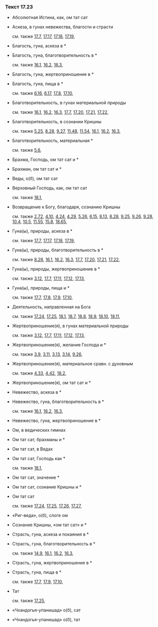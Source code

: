 ### Текст 17.23
	
- Абсолютная Истина, как, ом тат сат

	
- Аскеза, в гунах невежества, благости и страсти

	см. также  [17.7](../17/1707.md),  [17.17](../17/1717.md),  [17.18](../17/1718.md),  [17.19](../17/1719.md), 
	
- Благость, гуна, аскеза в \*

	
- Благость, гуна, благотворительность в \*

	см. также  [16.1](../16/1601.md),  [16.2](../16/1602.md),  [16.3](../16/1603.md), 
	
- Благость, гуна, жертвоприношение в \*

	
- Благость, гуна, пища в \*

	см. также  [6.16](../06/0616.md),  [6.17](../06/0617.md),  [17.8](../17/1708.md),  [17.10](../17/1710.md), 
	
- Благотворительность, в гунах материальной природы

	см. также  [16.1](../16/1601.md),  [16.2](../16/1602.md),  [16.3](../16/1603.md),  [17.7](../17/1707.md),  [17.20](../17/1720.md),  [17.21](../17/1721.md),  [17.22](../17/1722.md), 
	
- Благотворительность, в сознании Кришны

	см. также  [5.25](../05/0525.md),  [8.28](../08/0828.md),  [9.27](../09/0927.md),  [11.48](../11/1148.md),  [11.54](../11/1154.md),  [16.1](../16/1601.md),  [16.2](../16/1602.md),  [16.3](../16/1603.md), 
	
- Благотворительность, материальная \*

	см. также  [5.6](../05/0506.md), 
	
- Брахма, Господь, ом тат сат и \*

	
- Брахман, ом тат сат и \*

	
- Веды, о(б), ом тат сат

	
- Верховный Господь, как, ом тат сат

	см. также  [18.1](../18/1801.md), 
	
- Возвращение к Богу, благодаря, сознанию Кришны

	см. также  [2.72](../02/0272.md),  [4.10](../04/0410.md),  [4.24](../04/0424.md),  [4.29](../04/0429.md),  [5.26](../05/0526.md),  [6.15](../06/0615.md),  [8.13](../08/0813.md),  [8.28](../08/0828.md),  [9.25](../09/0925.md),  [9.26](../09/0926.md),  [9.28](../09/0928.md),  [10.4](../10/1004.md),  [10.5](../10/1005.md),  [11.55](../11/1155.md),  [15.8](../15/1508.md),  [18.65](../18/1865.md), 
	
- Гуна(ы), природы, аскеза в \*

	см. также  [17.7](../17/1707.md),  [17.17](../17/1717.md),  [17.18](../17/1718.md),  [17.19](../17/1719.md), 
	
- Гуна(ы), природы, благотворительность в \*

	см. также  [8.28](../08/0828.md),  [16.1](../16/1601.md),  [16.2](../16/1602.md),  [16.3](../16/1603.md),  [17.7](../17/1707.md),  [17.20](../17/1720.md),  [17.21](../17/1721.md),  [17.22](../17/1722.md), 
	
- Гуна(ы), природы, жертвоприношение в \*

	см. также  [3.12](../03/0312.md),  [17.7](../17/1707.md),  [17.11](../17/1711.md),  [17.12](../17/1712.md),  [17.13](../17/1713.md), 
	
- Гуна(ы), природы, пища и \*

	см. также  [17.7](../17/1707.md),  [17.8](../17/1708.md),  [17.9](../17/1709.md),  [17.10](../17/1710.md), 
	
- Деятельность, направленная на Бога

	см. также  [17.24](../17/1724.md),  [17.25](../17/1725.md),  [18.1](../18/1801.md),  [18.7](../18/1807.md),  [18.8](../18/1808.md),  [18.9](../18/1809.md),  [18.10](../18/1810.md),  [18.11](../18/1811.md), 
	
- Жертвоприношение(я), в гунах материальной природы

	см. также  [3.12](../03/0312.md),  [17.7](../17/1707.md),  [17.11](../17/1711.md),  [17.12](../17/1712.md),  [17.13](../17/1713.md), 
	
- Жертвоприношение(я), желание Господа и \*

	см. также  [3.9](../03/0309.md),  [3.11](../03/0311.md),  [3.13](../03/0313.md),  [3.14](../03/0314.md),  [9.26](../09/0926.md), 
	
- Жертвоприношение(я), материальное сравн. с духовным

	см. также  [4.33](../04/0433.md),  [4.42](../04/0442.md),  [18.2](../18/1802.md), 
	
- Жертвоприношение(я), ом тат сат и \*

	
- Невежество, аскеза в \*

	
- Невежество, гуна, благотворительность в \*

	см. также  [16.1](../16/1601.md),  [16.2](../16/1602.md),  [16.3](../16/1603.md), 
	
- Невежество, гуна, жертвоприношение в \*

	
- Ом, в ведических гимнах

	
- Ом тат сат, брахманы и \*

	
- Ом тат сат, в Ведах

	
- Ом тат сат, Господь как \*

	см. также  [18.1](../18/1801.md), 
	
- Ом тат сат, значение \*

	
- Ом тат сат, сознание Кришны и \*

	
- Ом тат сат

	см. также  [17.24](../17/1724.md),  [17.25](../17/1725.md),  [17.26](../17/1726.md),  [17.27](../17/1727.md), 
	
- «Риг-веда», о(б), слоге ом

	
- Сознание Кришны, «ом тат сат» и \*

	
- Страсть, гуна, аскеза и покаяния в \*

	
- Страсть, гуна, благотворительность в \*

	см. также  [14.9](../14/1409.md),  [16.1](../16/1601.md),  [16.2](../16/1602.md),  [16.3](../16/1603.md), 
	
- Страсть, гуна, жертвоприношение в \*

	
- Страсть, гуна, пища в \*

	см. также  [17.7](../17/1707.md),  [17.9](../17/1709.md),  [17.10](../17/1710.md), 
	
- Тат

	см. также  [17.25](../17/1725.md), 
	
- «Чхандогья-упанишад» о(б), сат

	
- «Чхандогья-упанишад» о(б), тат

